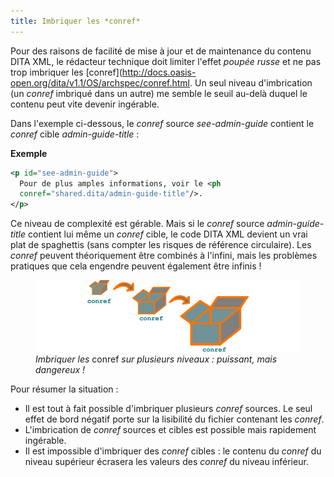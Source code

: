 ```yaml
---
title: Imbriquer les *conref*
---
```



Pour des raisons de facilité de mise à jour et de maintenance du contenu
DITA XML, le rédacteur technique doit limiter l'effet *poupée russe* et
ne pas trop imbriquer les
\[conref\](<http://docs.oasis-open.org/dita/v1.1/OS/archspec/conref.html>.
Un seul niveau d'imbrication (un *conref* imbriqué dans un autre) me
semble le seuil au-delà duquel le contenu peut vite devenir ingérable.


Dans l'exemple ci-dessous, le *conref* source *see-admin-guide*
contient le *conref* cible *admin-guide-title* :

**Exemple**

``` xml
<p id="see-admin-guide">
  Pour de plus amples informations, voir le <ph
  conref="shared.dita/admin-guide-title"/>.
</p>
```

Ce niveau de complexité est gérable. Mais si le *conref* source
*admin-guide-title* contient lui même un *conref* cible, le code DITA
XML devient un vrai plat de spaghettis (sans compter les risques de
référence circulaire). Les *conref* peuvent théoriquement être combinés
à l'infini, mais les problèmes pratiques que cela engendre peuvent
également être infinis !

<figure>
<img src="graphics/imbriquer-conref.svg"
alt="graphics/imbriquer-conref.svg" />
<figcaption><em>Imbriquer les</em> conref <em>sur plusieurs niveaux :
puissant, mais dangereux !</em></figcaption>
</figure>

Pour résumer la situation :

-   Il est tout à fait possible d'imbriquer plusieurs *conref* sources.
    Le seul effet de bord négatif porte sur la lisibilité du fichier
    contenant les *conref*.
-   L'imbrication de *conref* sources et cibles est possible mais
    rapidement ingérable.
-   Il est impossible d'imbriquer des *conref* cibles : le contenu du
    *conref* du niveau supérieur écrasera les valeurs des *conref* du
    niveau inférieur.
